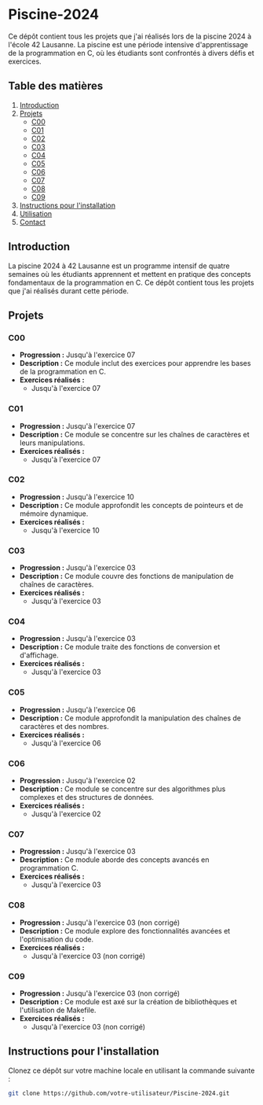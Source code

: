 # Piscine-2024

Ce dépôt contient tous les projets que j'ai réalisés lors de la piscine 2024 à l'école 42 Lausanne. La piscine est une période intensive d'apprentissage de la programmation en C, où les étudiants sont confrontés à divers défis et exercices.

## Table des matières
1. [Introduction](#introduction)
2. [Projets](#projets)
    - [C00](#c00)
    - [C01](#c01)
    - [C02](#c02)
    - [C03](#c03)
    - [C04](#c04)
    - [C05](#c05)
    - [C06](#c06)
    - [C07](#c07)
    - [C08](#c08)
    - [C09](#c09)
3. [Instructions pour l'installation](#instructions-pour-linstallation)
4. [Utilisation](#utilisation)
5. [Contact](#contact)

## Introduction
La piscine 2024 à 42 Lausanne est un programme intensif de quatre semaines où les étudiants apprennent et mettent en pratique des concepts fondamentaux de la programmation en C. Ce dépôt contient tous les projets que j'ai réalisés durant cette période.

## Projets

### C00
- **Progression :** Jusqu'à l'exercice 07
- **Description :** Ce module inclut des exercices pour apprendre les bases de la programmation en C.
- **Exercices réalisés :**
  - Jusqu'à l'exercice 07

### C01
- **Progression :** Jusqu'à l'exercice 07
- **Description :** Ce module se concentre sur les chaînes de caractères et leurs manipulations.
- **Exercices réalisés :**
  - Jusqu'à l'exercice 07

### C02
- **Progression :** Jusqu'à l'exercice 10
- **Description :** Ce module approfondit les concepts de pointeurs et de mémoire dynamique.
- **Exercices réalisés :**
  - Jusqu'à l'exercice 10

### C03
- **Progression :** Jusqu'à l'exercice 03
- **Description :** Ce module couvre des fonctions de manipulation de chaînes de caractères.
- **Exercices réalisés :**
  - Jusqu'à l'exercice 03

### C04
- **Progression :** Jusqu'à l'exercice 03
- **Description :** Ce module traite des fonctions de conversion et d'affichage.
- **Exercices réalisés :**
  - Jusqu'à l'exercice 03

### C05
- **Progression :** Jusqu'à l'exercice 06
- **Description :** Ce module approfondit la manipulation des chaînes de caractères et des nombres.
- **Exercices réalisés :**
  - Jusqu'à l'exercice 06

### C06
- **Progression :** Jusqu'à l'exercice 02
- **Description :** Ce module se concentre sur des algorithmes plus complexes et des structures de données.
- **Exercices réalisés :**
  - Jusqu'à l'exercice 02

### C07
- **Progression :** Jusqu'à l'exercice 03
- **Description :** Ce module aborde des concepts avancés en programmation C.
- **Exercices réalisés :**
  - Jusqu'à l'exercice 03

### C08
- **Progression :** Jusqu'à l'exercice 03 (non corrigé)
- **Description :** Ce module explore des fonctionnalités avancées et l'optimisation du code.
- **Exercices réalisés :**
  - Jusqu'à l'exercice 03 (non corrigé)

### C09
- **Progression :** Jusqu'à l'exercice 03 (non corrigé)
- **Description :** Ce module est axé sur la création de bibliothèques et l'utilisation de Makefile.
- **Exercices réalisés :**
  - Jusqu'à l'exercice 03 (non corrigé)

## Instructions pour l'installation
Clonez ce dépôt sur votre machine locale en utilisant la commande suivante :

```bash
git clone https://github.com/votre-utilisateur/Piscine-2024.git
